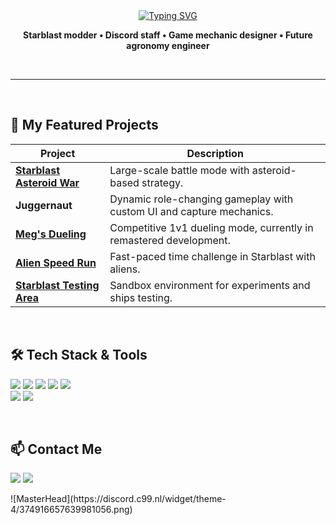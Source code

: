 <div align="center">
  <a href="https://git.io/typing-svg"><img src="https://readme-typing-svg.herokuapp.com?font=Fira+Code&weight=700&size=54&letterSpacing=5px&duration=1000&pause=1000&color=005cb9&center=true&vCenter=true&multiline=false&repeat=false&height=100&lines=Megalodon" alt="Typing SVG" /></a>
</div>

<p align="center">
  <b>Starblast modder • Discord staff • Game mechanic designer • Future agronomy engineer</b>  
</p>

<br>

---

<br>

## 🚀 My Featured Projects
| Project | Description |
|---------|-------------|
| [**Starblast Asteroid War**](https://github.com/TheGreatMegalodon/Starblast-Asteroid-War-public) | Large-scale battle mode with asteroid-based strategy. |
| **Juggernaut** | Dynamic role-changing gameplay with custom UI and capture mechanics. |
| [**Meg's Dueling**](https://github.com/TheGreatMegalodon/Megalodon-s-dueling-code) | Competitive 1v1 dueling mode, currently in remastered development. |
| [**Alien Speed Run**](https://github.com/TheGreatMegalodon/Alien-Speedrun) | Fast-paced time challenge in Starblast with aliens. | Alien Speed Run |
| [**Starblast Testing Area**](https://github.com/TheGreatMegalodon/Megs-codes-snippets/blob/main/files/starblastMods/Megs_STA.js) | Sandbox environment for experiments and ships testing. |

<br>

## 🛠 Tech Stack & Tools
<p align="start">
  <!-- Languages -->
  <img src="https://img.shields.io/badge/JavaScript-F7DF1E?style=for-the-badge&logo=javascript&logoColor=black" />
  <img src="https://img.shields.io/badge/HTML5-E34F26?style=for-the-badge&logo=html5&logoColor=white" />
  <img src="https://img.shields.io/badge/CSS3-1572B6?style=for-the-badge&logo=css3&logoColor=white" />
  <img src="https://img.shields.io/badge/SCSS-CC6699?style=for-the-badge&logo=sass&logoColor=white" />
  <img src="https://img.shields.io/badge/Python-3776AB?style=for-the-badge&logo=python&logoColor=white" />

  <br>
  
  <!-- Tools -->
  <img src="https://img.shields.io/badge/Git-F05032?style=for-the-badge&logo=git&logoColor=white" />
  <img src="https://img.shields.io/badge/Bash-4EAA25?style=for-the-badge&logo=gnubash&logoColor=white" />
</p>

<br>

## 📫 Contact Me
<p align="start">
  <a href="https://discord.com/users/.megaloon"><img src="https://img.shields.io/badge/Discord-TheGreatMegalodon-5865F2?style=for-the-badge&logo=discord&logoColor=white" /></a>
  <a href="https://github.com/TheGreatMegalodon"><img src="https://img.shields.io/badge/GitHub-TheGreatMegalodon-181717?style=for-the-badge&logo=github&logoColor=white" /></a>
</p>
![MasterHead](https://discord.c99.nl/widget/theme-4/374916657639981056.png)
